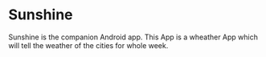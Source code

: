 Sunshine
========

Sunshine is the companion Android app. This App is a wheather App which will tell the weather of the cities for whole week.